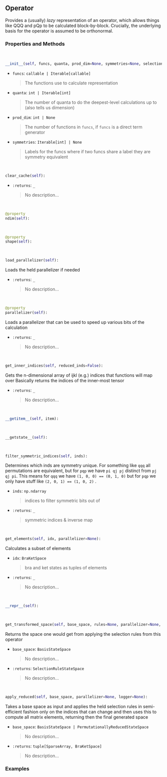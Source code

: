 ## <a id="Psience.BasisReps.Operators.Operator">Operator</a>
Provides a (usually) _lazy_ representation of an operator, which allows things like
QQQ and pQp to be calculated block-by-block.
Crucially, the underlying basis for the operator is assumed to be orthonormal.

### Properties and Methods
<a id="Psience.BasisReps.Operators.Operator.__init__" class="docs-object-method">&nbsp;</a>
```python
__init__(self, funcs, quanta, prod_dim=None, symmetries=None, selection_rules=None, parallelizer=None, logger=None, zero_threshold=1e-14, chunk_size=None): 
```

- `funcs`: `callable | Iterable[callable]`
    >The functions use to calculate representation
- `quanta`: `int | Iterable[int]`
    >The number of quanta to do the deepest-level calculations up to (also tells us dimension)
- `prod_dim`: `int | None`
    >The number of functions in `funcs`, if `funcs` is a direct term generator
- `symmetries`: `Iterable[int] | None`
    >Labels for the funcs where if two funcs share a label they are symmetry equivalent

<a id="Psience.BasisReps.Operators.Operator.clear_cache" class="docs-object-method">&nbsp;</a>
```python
clear_cache(self): 
```

- `:returns`: `_`
    >No description...

<a id="Psience.BasisReps.Operators.Operator.ndim" class="docs-object-method">&nbsp;</a>
```python
@property
ndim(self): 
```

<a id="Psience.BasisReps.Operators.Operator.shape" class="docs-object-method">&nbsp;</a>
```python
@property
shape(self): 
```

<a id="Psience.BasisReps.Operators.Operator.load_parallelizer" class="docs-object-method">&nbsp;</a>
```python
load_parallelizer(self): 
```
Loads the held parallelizer if needed
- `:returns`: `_`
    >No description...

<a id="Psience.BasisReps.Operators.Operator.parallelizer" class="docs-object-method">&nbsp;</a>
```python
@property
parallelizer(self): 
```
Loads a parallelizer that can be used to speed up various bits of the calculation
- `:returns`: `_`
    >No description...

<a id="Psience.BasisReps.Operators.Operator.get_inner_indices" class="docs-object-method">&nbsp;</a>
```python
get_inner_indices(self, reduced_inds=False): 
```
Gets the n-dimensional array of ijkl (e.g.) indices that functions will map over
        Basically returns the indices of the inner-most tensor
- `:returns`: `_`
    >No description...

<a id="Psience.BasisReps.Operators.Operator.__getitem__" class="docs-object-method">&nbsp;</a>
```python
__getitem__(self, item): 
```

<a id="Psience.BasisReps.Operators.Operator.__getstate__" class="docs-object-method">&nbsp;</a>
```python
__getstate__(self): 
```

<a id="Psience.BasisReps.Operators.Operator.filter_symmetric_indices" class="docs-object-method">&nbsp;</a>
```python
filter_symmetric_indices(self, inds): 
```
Determines which inds are symmetry unique.
        For something like `qqq` all permutations are equivalent, but for `pqp` we have `pi qj pj` distinct from `pj qj pi`.
        This means for `qqq` we have `(1, 0, 0) == (0, 1, 0)` but for `pqp` we only have stuff like `(2, 0, 1) == (1, 0, 2)` .
- `inds`: `np.ndarray`
    >indices to filter symmetric bits out of
- `:returns`: `_`
    >symmetric indices & inverse map

<a id="Psience.BasisReps.Operators.Operator.get_elements" class="docs-object-method">&nbsp;</a>
```python
get_elements(self, idx, parallelizer=None): 
```
Calculates a subset of elements
- `idx`: `BraKetSpace`
    >bra and ket states as tuples of elements
- `:returns`: `_`
    >No description...

<a id="Psience.BasisReps.Operators.Operator.__repr__" class="docs-object-method">&nbsp;</a>
```python
__repr__(self): 
```

<a id="Psience.BasisReps.Operators.Operator.get_transformed_space" class="docs-object-method">&nbsp;</a>
```python
get_transformed_space(self, base_space, rules=None, parallelizer=None, logger=None, **opts): 
```
Returns the space one would get from applying
        the selection rules from this operator
- `base_space`: `BasisStateSpace`
    >No description...
- `:returns`: `SelectionRuleStateSpace`
    >No description...

<a id="Psience.BasisReps.Operators.Operator.apply_reduced" class="docs-object-method">&nbsp;</a>
```python
apply_reduced(self, base_space, parallelizer=None, logger=None): 
```
Takes a base space as input and applies the held selection rules in semi-efficient
        fashion only on the indices that can change and then uses this to compute all matrix
        elements, returning then the final generated space
- `base_space`: `BasisStateSpace | PermutationallyReducedStateSpace`
    >No description...
- `:returns`: `tuple[SparseArray, BraKetSpace]`
    >No description...

### Examples



